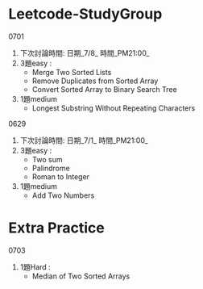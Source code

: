 # Leetcode-StudyGroup

0701

1. 下次討論時間: 日期_7/8_  時間_PM21:00_
2. 3題easy : 
     - Merge Two Sorted Lists
     - Remove Duplicates from Sorted Array
     - Convert Sorted Array to Binary Search Tree
3. 1題medium
     - Longest Substring Without Repeating Characters


0629

1. 下次討論時間: 日期_7/1_  時間_PM21:00_
2. 3題easy : 
     - Two sum 
     - Palindrome 
     - Roman to Integer
3. 1題medium
     - Add Two Numbers


# Extra Practice

0703
1. 1題Hard :
     - Median of Two Sorted Arrays
